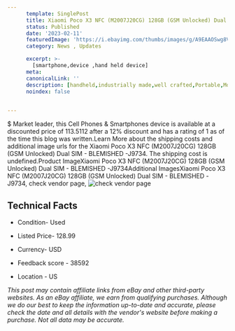 ```yaml
---
      template: SinglePost
      title: Xiaomi Poco X3 NFC (M2007J20CG) 128GB (GSM Unlocked) Dual SIM - BLEMISHED -J9734
      status: Published
      date: '2023-02-11'
      featuredImage: 'https://i.ebayimg.com/thumbs/images/g/A9EAAOSwg8Vj2sSk/s-l225.jpg'
      category: News , Updates

      excerpt: >-
        [smartphone,device ,hand held device]
      meta:
      canonicalLink: ''
      description: [handheld,industrially made,well crafted,Portable,Mobile,Compact,Convenient,Lightweight,Maneuverable,Man-portable,Miniature,Carriable,Hand-held,Light,Holdable,Transportable,Mobile device,Pocket-sized,On-the-go,Wireless,Cordless,Compact size,Convenient size, smartphone,device ,hand held device]
      noindex: false

        
---
```

$
    Market leader, this Cell Phones & Smartphones device is available at a discounted price of 113.5112 after a 12% discount and has a rating of 1 as of the time this blog was written.Learn More about the shipping costs and additional image urls for the Xiaomi Poco X3 NFC (M2007J20CG) 128GB (GSM Unlocked) Dual SIM - BLEMISHED -J9734. The shipping cost is undefined.Product ImageXiaomi Poco X3 NFC (M2007J20CG) 128GB (GSM Unlocked) Dual SIM - BLEMISHED -J9734Additional ImagesXiaomi Poco X3 NFC (M2007J20CG) 128GB (GSM Unlocked) Dual SIM - BLEMISHED -J9734, check vendor page, ![check vendor page](https://origin-galleryplus.ebayimg.com/ws/web/134433351844_2_0_1/225x225.jpg,https://origin-galleryplus.ebayimg.com/ws/web/134433351844_3_0_1/225x225.jpg,https://origin-galleryplus.ebayimg.com/ws/web/134433351844_4_0_1/225x225.jpg,https://origin-galleryplus.ebayimg.com/ws/web/134433351844_5_0_1/225x225.jpg,https://origin-galleryplus.ebayimg.com/ws/web/134433351844_6_0_1/225x225.jpg,https://origin-galleryplus.ebayimg.com/ws/web/134433351844_7_0_1/225x225.jpg,https://origin-galleryplus.ebayimg.com/ws/web/134433351844_8_0_1/225x225.jpg)
    
    

 ## Technical Facts 



     
      

 - Condition- Used 


      

 - Listed Price- 128.99 


      

 - Currency- USD 


      

 - Feedback score - 38592 


      

 - Location - US 


      
      

 *_This post may contain affiliate links from eBay and other third-party websites. As an eBay affiliate, we earn from qualifying purchases. Although we do our best to keep the information up-to-date and accurate, please check the date and all details with the vendor's website before making a purchase. Not all data may be accurate._*



    
    
    
    
    
